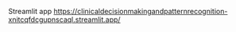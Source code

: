 Streamlit app
https://clinicaldecisionmakingandpatternrecognition-xnitcqfdcgupnscaql.streamlit.app/
